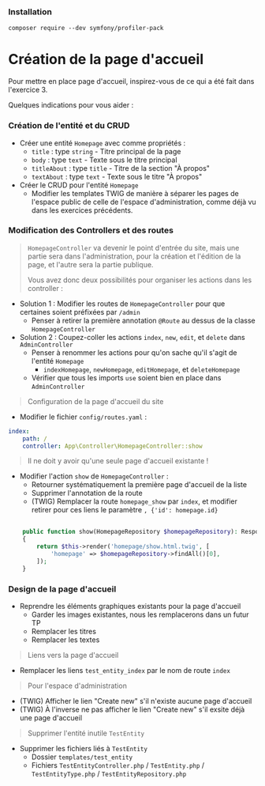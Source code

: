 
### Installation 

`composer require --dev symfony/profiler-pack`

# Création de la page d'accueil

Pour mettre en place page d'accueil, inspirez-vous de ce qui a été fait dans l'exercice 3.

Quelques indications pour vous aider : 

### Création de l'entité et du CRUD

* Créer une entité `Homepage` avec comme propriétés :
    * `title` : type `string` - Titre principal de la page
    * `body` : type `text` - Texte sous le titre principal
    * `titleAbout` : type `title` - Titre de la section "À propos" 
    * `textAbout` : type `text` - Texte sous le titre "À propos"
* Créer le CRUD pour l'entité `Homepage`
    * Modifier les templates TWIG de manière à séparer les pages de l'espace public de celle de l'espace d'administration, comme déjà vu dans les exercices précédents.
 
### Modification des Controllers et des routes

> `HomepageController` va devenir le point d'entrée du site, mais une partie sera dans l'administration, pour la création et l'édition de la page, et l'autre sera la partie publique. 
> 
> Vous avez donc deux possibilités pour organiser les actions dans les controller :

* Solution 1 : Modifier les routes de `HomepageController` pour que certaines soient préfixées par `/admin` 
    * Penser à retirer la première annotation `@Route` au dessus de la classe `HomepageController`
* Solution 2 : Coupez-coller les actions `index`, `new`, `edit`, et `delete` dans `AdminController` 
    * Penser à renommer les actions pour qu'on sache qu'il s'agit de l'entité `Homepage`
        * `indexHomepage`, `newHomepage`, `editHomepage`, et `deleteHomepage`
    * Vérifier que tous les imports `use` soient bien en place dans `AdminController`

> Configuration de la page d'accueil du site

* Modifier le fichier `config/routes.yaml` : 
```yaml
index:
    path: /
    controller: App\Controller\HomepageController::show
```

> Il ne doit y avoir qu'une seule page d'accueil existante !
* Modifier l'action `show` de `HomepageController` :
    * Retourner systématiquement la première page d'accueil de la liste
    * Supprimer l'annotation de la route 
    * (TWIG) Remplacer la route `homepage_show` par `index`, et modifier retirer pour ces liens le paramètre `, {'id': homepage.id}`

```php
    
    public function show(HomepageRepository $homepageRepository): Response
    {
        return $this->render('homepage/show.html.twig', [
            'homepage' => $homepageRepository->findAll()[0],
        ]);
    }
```


### Design de la page d'accueil

* Reprendre les éléments graphiques existants pour la page d'accueil
    * Garder les images existantes, nous les remplacerons dans un futur TP
    * Remplacer les titres
    * Remplacer les textes

> Liens vers la page d'accueil
* Remplacer les liens `test_entity_index` par le nom de route `index` 

> Pour l'espace d'administration
* (TWIG) Afficher le lien "Create new" s'il n'existe aucune page d'accueil
* (TWIG) À l'inverse ne pas afficher le lien "Create new" s'il exsite déjà une page d'accueil

> Supprimer l'entité inutile `TestEntity`
* Supprimer les fichiers liés à `TestEntity`
    * Dossier `templates/test_entity`
    * Fichiers `TestEntityController.php` / `TestEntity.php` / `TestEntityType.php` / `TestEntityRepository.php`
    
